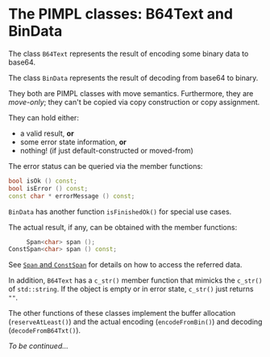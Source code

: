 # The PIMPL classes: B64Text and BinData

The class `B64Text` represents the result of encoding some binary data to base64.

The class `BinData` represents the result of decoding from base64 to binary.

They both are PIMPL classes with move semantics. Furthermore, they are *move-only*; they can't be copied via copy construction or copy assignment.

They can hold either:
+ a valid result, **or**
+ some error state information, **or**
+ nothing! (if just default-constructed or moved-from)

The error status can be queried via the member functions:

```C++
bool isOk () const;
bool isError () const;
const char * errorMessage () const;
```

`BinData` has another function `isFinishedOk()` for special use cases.

The actual result, if any, can be obtained with the member functions:

```C++
     Span<char> span ();
ConstSpan<char> span () const;
```

See 
 [`Span` and `ConstSpan`](Doc/UniquePtrAndSpan.md) for details on how to access the referred data.

In addition, `B64Text` has a `c_str()` member function that mimicks the `c_str()` of `std::string`. If the object is empty or in error state, `c_str()` just returns `""`.

The other functions of these classes implement the buffer allocation (`reserveAtLeast()`) and the actual encoding (`encodeFromBin()`) and decoding (`decodeFromB64Txt()`).

*To be continued...*
